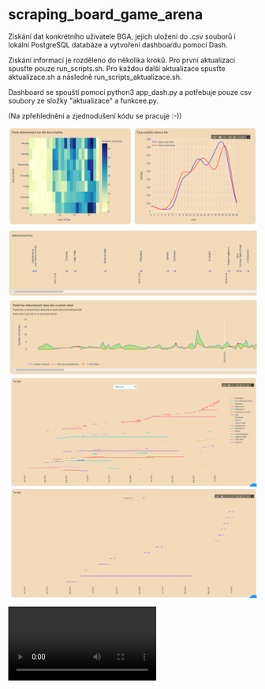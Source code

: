 # scraping_board_game_arena
Získání dat konkrétního uživatele BGA, jejich uložení do .csv souborů i lokální PostgreSQL databáze a vytvoření dashboardu pomocí Dash.

Získání informací je rozděleno do několika kroků. Pro první aktualizaci spusťte pouze run_scripts.sh. Pro každou další aktualizace spusťte aktualizace.sh a následně run_scripts_aktualizace.sh.

Dashboard se spouští pomocí python3 app_dash.py a potřebuje pouze csv soubory ze složky "aktualizace" a funkcee.py.

(Na zpřehlednění a zjednodušení kódu se pracuje :-))


![My Image Description](bga1.png)
![My Image Description](bga2.png)
![My Image Description](bga3.png)
![My Image Description](bga4.png)
![My Image Description](bga5.png)

![Watch the video](https://github.com/pavlinak7/scraping_board_game_arena/blob/main/ukazka.mkv) 

